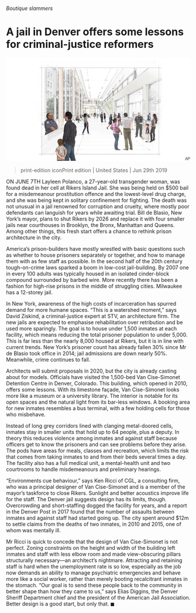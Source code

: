 ###### Boutique slammers

# A jail in Denver offers some lessons for criminal-justice reformers 

![image](images/20190629_USP006_0.jpg) 

> print-edition iconPrint edition | United States | Jun 29th 2019 

ON JUNE 7TH Layleen Polanco, a 27-year-old transgender woman, was found dead in her cell at Rikers Island Jail. She was being held on $500 bail for a misdemeanour prostitution offence and the lowest-level drug charge, and she was being kept in solitary confinement for fighting. The death was not unusual in a jail renowned for corruption and cruelty, where mostly poor defendants can languish for years while awaiting trial. Bill de Blasio, New York’s mayor, plans to shut Rikers by 2026 and replace it with four smaller jails near courthouses in Brooklyn, the Bronx, Manhattan and Queens. Among other things, this fresh start offers a chance to rethink prison architecture in the city. 

America’s prison-builders have mostly wrestled with basic questions such as whether to house prisoners separately or together, and how to manage them with as few staff as possible. In the second half of the 20th century tough-on-crime laws sparked a boom in low-cost jail-building. By 2007 one in every 100 adults was typically housed in an isolated cinder-block compound surrounded by barbed wire. More recently there has been a fashion for high-rise prisons in the middle of struggling cities. Milwaukee has a 12-storey jail. 

In New York, awareness of the high costs of incarceration has spurred demand for more humane spaces. “This is a watershed moment,” says David Ziskind, a criminal-justice expert at STV, an architecture firm. The new jails are expected to emphasise rehabilitation over retribution and be used more sparingly. The goal is to house under 1,500 inmates at each facility, which means reducing the total prisoner population to under 5,000. This is far less than the nearly 8,000 housed at Rikers, but it is in line with current trends. New York’s prisoner count has already fallen 30% since Mr de Blasio took office in 2014; jail admissions are down nearly 50%. Meanwhile, crime continues to fall. 

Architects will submit proposals in 2020, but the city is already casting about for models. Officials have visited the 1,500-bed Van Cise-Simonet Detention Centre in Denver, Colorado. This building, which opened in 2010, offers some lessons. With its limestone façade, Van Cise-Simonet looks more like a museum or a university library. The interior is notable for its open spaces and the natural light from its bar-less windows. A booking area for new inmates resembles a bus terminal, with a few holding cells for those who misbehave. 

Instead of long grey corridors lined with clanging metal-doored cells, inmates stay in smaller units that hold up to 64 people, plus a deputy. In theory this reduces violence among inmates and against staff because officers get to know the prisoners and can see problems before they arise. The pods have areas for meals, classes and recreation, which limits the risk that comes from taking inmates to and from their beds several times a day. The facility also has a full medical unit, a mental-health unit and two courtrooms to handle misdemeanours and preliminary hearings. 

“Environments cue behaviour,” says Ken Ricci of CGL, a consulting firm, who was a principal designer of Van Cise-Simonet and is a member of the mayor’s taskforce to close Rikers. Sunlight and better acoustics improve life for the staff. The Denver jail suggests design has its limits, though. Overcrowding and short-staffing dogged the facility for years, and a report in the Denver Post in 2017 found that the number of assaults between inmates and against staff had started going up. The city spent around $12m to settle claims from the deaths of two inmates, in 2010 and 2015, one of whom was mentally ill. 

Mr Ricci is quick to concede that the design of Van Cise-Simonet is not perfect. Zoning constraints on the height and width of the building left inmates and staff with less elbow room and made view-obscuring pillars structurally necessary—an architect’s nightmare. Attracting and retaining staff is hard when the unemployment rate is so low, especially as the job now demands an ability to manage psychiatric emergencies and behave more like a social worker, rather than merely booting recalcitrant inmates in the stomach. “Our goal is to send these people back to the community in better shape than how they came to us,” says Elias Diggins, the Denver Sheriff Department chief and the president of the American Jail Association. Better design is a good start, but only that. ◼ 

